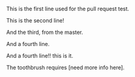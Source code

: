 This is the first line used for the pull request test.

This is the second line!

And the third, from the master.

And a fourth line.

And a fourth line!! this is it.

The toothbrush requires [need more info here].